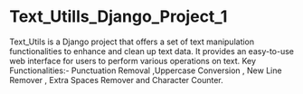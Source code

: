# Text_Utills_Django_Project_1
Text_Utils is a Django project that offers a set of text manipulation functionalities to enhance and clean up text data. It provides an easy-to-use web interface for users to perform various operations on text.  Key Functionalities:- Punctuation Removal ,Uppercase Conversion ,  New Line Remover , Extra Spaces Remover  and Character Counter.
